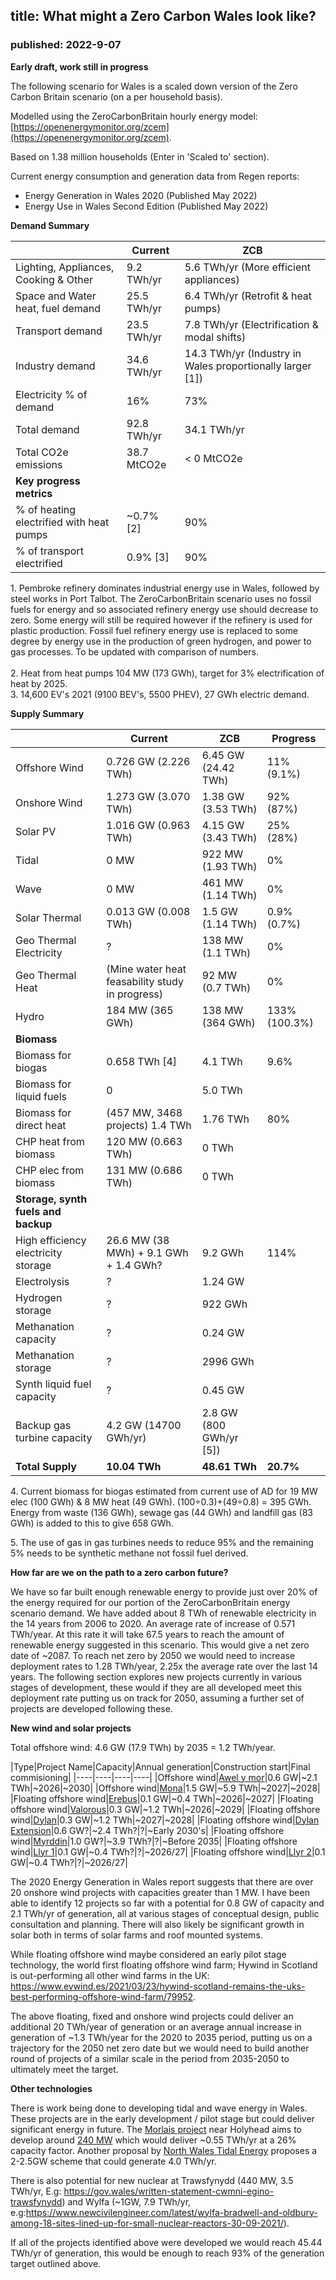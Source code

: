 ## title: What might a Zero Carbon Wales look like?
### published: 2022-9-07

**Early draft, work still in progress**

The following scenario for Wales is a scaled down version of the Zero Carbon Britain scenario (on a per household basis).

Modelled using the ZeroCarbonBritain hourly energy model: [https://openenergymonitor.org/zcem](https://openenergymonitor.org/zcem).

Based on 1.38 million households (Enter in 'Scaled to' section).

Current energy consumption and generation data from Regen reports:

- Energy Generation in Wales 2020 (Published May 2022)
- Energy Use in Wales Second Edition (Published May 2022)

**Demand Summary**

|    | Current | ZCB |
|----|----|----|
| Lighting, Appliances, Cooking & Other | 9.2 TWh/yr | 5.6 TWh/yr (More efficient appliances) |
| Space and Water heat, fuel demand | 25.5 TWh/yr | 6.4 TWh/yr (Retrofit & heat pumps) |
| Transport demand | 23.5 TWh/yr | 7.8 TWh/yr (Electrification & modal shifts) |
| Industry demand | 34.6 TWh/yr | 14.3 TWh/yr (Industry in Wales proportionally larger [1]) |
| Electricity % of demand | 16% | 73% |
| Total demand | 92.8 TWh/yr | 34.1 TWh/yr |
| Total CO2e emissions | 38.7 MtCO2e | < 0 MtCO2e |
| **Key progress metrics** |    |    | 
| % of heating electrified with heat pumps | ~0.7% [2] | 90% |
| % of transport electrified | 0.9% [3] | 90% |

1\. Pembroke refinery dominates industrial energy use in Wales, followed by steel works in Port Talbot. The ZeroCarbonBritain scenario uses no fossil fuels for energy and so associated refinery energy use should decrease to zero. Some energy will still be required however if the refinery is used for plastic production. Fossil fuel refinery energy use is replaced to some degree by energy use in the production of green hydrogen, and power to gas processes. To be updated with comparison of numbers.<br><br>
2\. Heat from heat pumps 104 MW (173 GWh), target for 3% electrification of heat by 2025.<br>
3\. 14,600 EV's 2021 (9100 BEV's, 5500 PHEV), 27 GWh electric demand.

**Supply Summary**

|    | Current | ZCB | Progress |
|----|----|----|----|
| Offshore Wind | 0.726 GW (2.226 TWh) | 6.45 GW (24.42 TWh) | 11% (9.1%) |
| Onshore Wind | 1.273 GW (3.070 TWh) | 1.38 GW (3.53 TWh) | 92% (87%) |
| Solar PV | 1.016 GW (0.963 TWh) | 4.15 GW (3.43 TWh) | 25% (28%) |
| Tidal | 0 MW | 922 MW (1.93 TWh) | 0% |
| Wave | 0 MW | 461 MW (1.14 TWh) | 0% |
| Solar Thermal | 0.013 GW (0.008 TWh) | 1.5 GW (1.14 TWh) | 0.9% (0.7%) |
| Geo Thermal Electricity | ? | 138 MW (1.1 TWh) | 0% |
| Geo Thermal Heat | (Mine water heat feasability study in progress) | 92 MW (0.7 TWh) | 0% |
| Hydro | 184 MW (365 GWh) | 138 MW (364 GWh) | 133% (100.3%) |
| **Biomass** |    |    |    |
| Biomass for biogas | 0.658 TWh [4] | 4.1 TWh | 9.6% |
| Biomass for liquid fuels | 0 | 5.0 TWh |    |
| Biomass for direct heat | (457 MW, 3468 projects) 1.4 TWh | 1.76 TWh | 80% |
| CHP heat from biomass | 120 MW (0.663 TWh) | 0 TWh |  |
| CHP elec from biomass | 131 MW (0.686 TWh) | 0 TWh |  |
| **Storage, synth fuels and backup** |    |    |    |
| High efficiency electricity storage | 26.6 MW (38 MWh) + 9.1 GWh + 1.4 GWh? | 9.2 GWh | 114% |
| Electrolysis | ? | 1.24 GW |    |
| Hydrogen storage | ? | 922 GWh |    |
| Methanation capacity | ? | 0.24 GW |    |
| Methanation storage | ? | 2996 GWh |    |
| Synth liquid fuel capacity | ? | 0.45 GW |    |
| Backup gas turbine capacity | 4.2 GW (14700 GWh/yr) | 2.8 GW (800 GWh/yr [5]) | |
| **Total Supply** | **10.04 TWh** | **48.61 TWh** | **20.7%** |

4\. Current biomass for biogas estimated from current use of AD for 19 MW elec (100 GWh) & 8 MW heat (49 GWh). (100÷0.3)+(49÷0.8) = 395 GWh. Energy from waste (136 GWh), sewage gas (44 GWh) and landfill gas (83 GWh) is added to this to give 658 GWh.

5\. The use of gas in gas turbines needs to reduce 95% and the remaining 5% needs to be synthetic methane not fossil fuel derived.

**How far are we on the path to a zero carbon future?**

We have so far built enough renewable energy to provide just over 20% of the energy required for our portion of the ZeroCarbonBritain energy scenario demand. We have added about 8 TWh of renewable electricity in the 14 years from 2006 to 2020. An average rate of increase of 0.571 TWh/year. At this rate it will take 67.5 years to reach the amount of renewable energy suggested in this scenario. This would give a net zero date of ~2087. To reach net zero by 2050 we would need to increase deployment rates to 1.28 TWh/year, 2.25x the average rate over the last 14 years. The following section explores new projects currently in various stages of development, these would if they are all developed meet this deployment rate putting us on track for 2050, assuming a further set of projects are developed following these.

**New wind and solar projects**

Total offshore wind: 4.6 GW (17.9 TWh) by 2035 = 1.2 TWh/year.

|Type|Project Name|Capacity|Annual generation|Construction start|Final commisioning|
|----|----|----|----|
|Offshore wind|[Awel y mor](https://awelymor.cymru)|0.6 GW|~2.1 TWh|~2026|~2030|
|Offshore wind|[Mona](https://www.morganandmona.com/en/the-process/whats-next)|1.5 GW|~5.9 TWh|~2027|~2028|
|Floating offshore wind|[Erebus](https://www.bluegemwind.com/wp-content/uploads/2020/07/SC1905-EIA-Scoping-Report-Project-Erebus-v1-3.pdf)|0.1 GW|~0.4 TWh|~2026|~2027|
|Floating offshore wind|[Valorous](https://www.bluegemwind.com/wp-content/uploads/2020/07/EIA-Scoping-Report-Project-Valorous.pdf)|0.3 GW|~1.2 TWh|~2026|~2029|
|Floating offshore wind|[Dylan](https://sourceenergie.com/erm-dolphyn-and-source-energie/)|0.3 GW|~1.2 TWh|~2027|~2028|
|Floating offshore wind|[Dylan Extension](https://www.erm.com/news/source-energie-developing-green-hydrogen-from-gw-scale-floating-offshore-wind-projects-in-celtic-sea/)|0.6 GW?|~2.4 TWh?|?|~Early 2030's|
|Floating offshore wind|[Myrddin](https://www.erm.com/news/source-energie-developing-green-hydrogen-from-gw-scale-floating-offshore-wind-projects-in-celtic-sea/)|1.0 GW?|~3.9 TWh?|?|~Before 2035|
|Floating offshore wind|[Llyr 1](https://www.llyrwind.com/project/)|0.1 GW|~0.4 TWh?|?|~2026/27|
|Floating offshore wind|[Llyr 2](https://www.llyrwind.com/project/)|0.1 GW|~0.4 TWh?|?|~2026/27|

The 2020 Energy Generation in Wales report suggests that there are over 20 onshore wind projects with capacities greater than 1 MW. I have been able to identify 12 projects so far with a potential for 0.8 GW of capacity and 2.1 TWh/yr of generation, all at various stages of conceptual design, public consultation and planning. There will also likely be significant growth in solar both in terms of solar farms and roof mounted systems.

While floating offshore wind maybe considered an early pilot stage technology, the world first floating offshore wind farm; Hywind in Scotland is out-performing all other wind farms in the UK: https://www.evwind.es/2021/03/23/hywind-scotland-remains-the-uks-best-performing-offshore-wind-farm/79952.

The above floating, fixed and onshore wind projects could deliver an additional 20 TWh/year of generation or an average annual increase in generation of ~1.3 TWh/year for the 2020 to 2035 period, putting us on a trajectory for the 2050 net zero date but we would need to build another round of projects of a similar scale in the period from 2035-2050 to ultimately meet the target.

**Other technologies**

There is work being done to developing tidal and wave energy in Wales. These projects are in the early development / pilot stage but could deliver significant energy in future. The [Morlais project](https://www.marineenergywales.co.uk) near Holyhead aims to develop around [240 MW](https://www.bbc.co.uk/news/uk-wales-60833908) which would deliver ~0.55 TWh/yr at a 26% capacity factor. Another proposal by [North Wales Tidal Energy](https://www.northwalestidalenergy.com/energy-generation) proposes a 2-2.5GW scheme that could generate 4.0 TWh/yr. 

There is also potential for new nuclear at Trawsfynydd (440 MW, 3.5 TWh/yr, E.g: https://gov.wales/written-statement-cwmni-egino-trawsfynydd) and Wylfa (~1GW, 7.9 TWh/yr, e.g:https://www.newcivilengineer.com/latest/wylfa-bradwell-and-oldbury-among-18-sites-lined-up-for-small-nuclear-reactors-30-09-2021/).

If all of the projects identified above were developed we would reach 45.44 TWh/yr of generation, this would be enough to reach 93% of the generation target outlined above.
